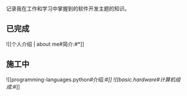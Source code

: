 

记录我在工作和学习中掌握到的软件开发主题的知识。

## 已完成

![[个人介绍 | about me#简介:#*]]

## 施工中

![[programming-languages.python#介绍:#*]]
![[basic.hardware#计算机组成:#*]]
